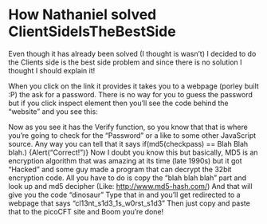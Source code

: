 How Nathaniel solved ClientSideIsTheBestSide
====================

Even though it has already been solved (I thought is wasn’t) I decided to do the Clients side is the best side problem and since there is no solution I thought I should explain it!

When you click on the link it provides it takes you to a webpage (porley built :P) the ask for a password. There is no way for you to guess the password but if you click inspect element then you’ll see the code behind the “website” and you see this:


<!-- standard MD5 implementation -->
<script type="text/javascript" src="md5.js"></script>
<script type="text/javascript">
  function verify() {
    checkpass = document.getElementById("pass").value;
    if (md5(checkpass) == "03318769a5ee1354f7479acc69755e7c") {
      alert("Correct!");
      document.location="./aebe515f7c62b96ad7de047c11aa3228.html";
    }
    else {
      alert("Incorrect password");
    }
  }
</script>
Now as you see it has the Verify function, so you know that that is where you’re going to check for the “Password” or a like to some other JavaScript source. Any way you can tell that it says
 if(md5(checkpass) == Blah Blah blah.) {Alert(“Correct!”)}
Now I doubt you know this but basically, MD5 is an encryption algorithm that was amazing at its time (late 1990s) but it got “Hacked” and some guy made a program that can decrypt the 32bit encryption code. 
All you have to do is copy the “blah blah blah” part and look up and md5 decipher
(Like: http://www.md5-hash.com/)
And that will give you the code “dinosaur” 
Type that in and you’ll get redirected to a webpage that says “cl13nt_s1d3_1s_w0rst_s1d3”
Then just copy and paste that to the picoCFT site and Boom you’re done!


